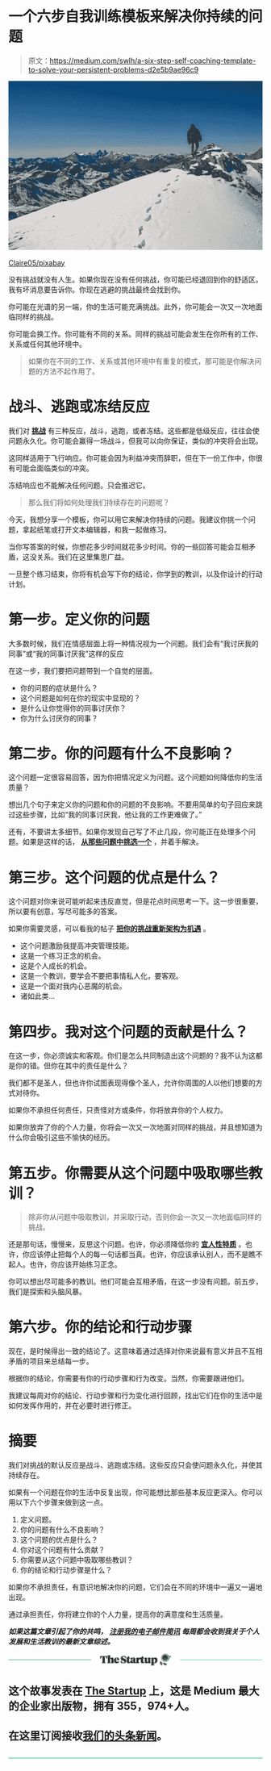 # 一个六步自我训练模板来解决你持续的问题

> 原文：<https://medium.com/swlh/a-six-step-self-coaching-template-to-solve-your-persistent-problems-d2e5b9ae96c9>

![](img/5a0b4c59d32a939ac4195f22e295cf53.png)

[Claire05/pixabay](https://pixabay.com/en/success-challenge-mountain-summit-3521937/)

没有挑战就没有人生。如果你现在没有任何挑战，你可能已经退回到你的舒适区。我有坏消息要告诉你。你现在逃避的挑战最终会找到你。

你可能在光谱的另一端，你的生活可能充满挑战。此外，你可能会一次又一次地面临同样的挑战。

你可能会换工作。你可能有不同的关系。同样的挑战可能会发生在你所有的工作、关系或任何其他环境中。

> 如果你在不同的工作、关系或其他环境中有重复的模式，那可能是你解决问题的方法不起作用了。

# 战斗、逃跑或冻结反应

我们对 [**挑战**](https://ideavisionaction.com/personal-development/a-self-coaching-template-to-work-on-your-challenges/) 有三种反应，战斗，逃跑，或者冻结。这些都是低级反应，往往会使问题永久化。你可能会赢得一场战斗，但我可以向你保证，类似的冲突将会出现。

这同样适用于飞行响应。你可能会因为利益冲突而辞职，但在下一份工作中，你很有可能会面临类似的冲突。

冻结响应也不能解决任何问题。只会推迟它。

> 那么我们将如何处理我们持续存在的问题呢？

今天，我想分享一个模板，你可以用它来解决你持续的问题。我建议你挑一个问题，拿起纸笔或打开文本编辑器，和我一起做练习。

当你写答案的时候，你想花多少时间就花多少时间。你的一些回答可能会互相矛盾，这没关系。我们在这里集思广益。

一旦整个练习结束，你将有机会写下你的结论，你学到的教训，以及你设计的行动计划。

# 第一步。定义你的问题

大多数时候，我们在情感层面上将一种情况视为一个问题。我们会有“我讨厌我的同事”或“我的同事讨厌我”这样的反应

在这一步，我们要把问题带到一个自觉的层面。

*   你的问题的症状是什么？
*   这个问题是如何在你的现实中显现的？
*   是什么让你觉得你的同事讨厌你？
*   你为什么讨厌你的同事？

# 第二步。你的问题有什么不良影响？

这个问题一定很容易回答，因为你把情况定义为问题。这个问题如何降低你的生活质量？

想出几个句子来定义你的问题和你的问题的不良影响。不要用简单的句子回应来跳过这些步骤，比如“我的同事讨厌我，他让我的工作更难做了。”

还有，不要讲太多细节。如果你发现自己写了不止几段，你可能正在处理多个问题。如果是这样的话， [**从那些问题中挑选一个**](https://ideavisionaction.com/personal-development/how-to-tackle-overwhelming-challenges-effectively/) ，并着手解决。

# 第三步。这个问题的优点是什么？

这个问题对你来说可能听起来违反直觉，但是花点时间思考一下。这一步很重要，所以要有创意，写尽可能多的答案。

如果你需要灵感，可以看我的帖子 [**把你的挑战重新架构为机遇**](https://ideavisionaction.com/personal-development/reframe-your-challenges-as-opportunities/) 。

*   这个问题激励我提高冲突管理技能。
*   这是一个练习正念的机会。
*   这是个人成长的机会。
*   这是一个教训，要学会不要把事情私人化，要客观。
*   这是一个面对我内心恶魔的机会。
*   诸如此类…

# 第四步。我对这个问题的贡献是什么？

在这一步，你必须诚实和客观。你们是怎么共同制造出这个问题的？我不认为这都是你的错。但你在其中的责任是什么？

我们都不是圣人，但也许你试图表现得像个圣人，允许你周围的人以他们想要的方式对待你。

如果你不承担任何责任，只责怪对方或条件，你将放弃你的个人权力。

如果你放弃了你的个人力量，你将会一次又一次地面对同样的挑战，并且想知道为什么你会吸引这些不愉快的经历。

# 第五步。你需要从这个问题中吸取哪些教训？

> 除非你从问题中吸取教训，并采取行动，否则你会一次又一次地面临同样的挑战。

还是那句话，慢慢来，反思这个问题。也许，你必须降低你的 [**宜人性特质**](https://ideavisionaction.com/personal-development/integrating-seemingly-opposite-personality-traits-for-high-performance-and-success/) 。也许，你应该停止把每个人的每一句话都当真。也许，你应该承认别人，而不是瞧不起人。也许，你应该开始练习正念。

你可以想出尽可能多的教训。他们可能会互相矛盾，在这一步没有问题。前五步，我们是探索和头脑风暴。

# 第六步。你的结论和行动步骤

现在，是时候得出一致的结论了。这意味着通过选择对你来说最有意义并且不互相矛盾的项目来总结每一步。

根据你的结论，你需要有你的行动步骤和行为改变。当然，你需要跟进他们。

我建议每周对你的结论、行动步骤和行为变化进行回顾，找出它们在你的生活中是如何发挥作用的，并在必要时进行修正。

# 摘要

我们对挑战的默认反应是战斗、逃跑或冻结。这些反应只会使问题永久化，并使其持续存在。

如果有一个问题在你的生活中反复出现，你可能想比那些基本反应更深入。你可以用以下六个步骤来做到这一点。

1.  定义问题。
2.  你的问题有什么不良影响？
3.  这个问题的优点是什么？
4.  你对这个问题有什么贡献？
5.  你需要从这个问题中吸取哪些教训？
6.  你的结论和行动步骤是什么？

如果你不承担责任，有意识地解决你的问题，它们会在不同的环境中一遍又一遍地出现。

通过承担责任，你将建立你的个人力量，提高你的满意度和生活质量。

***如果这篇文章引起了你的共鸣，*** [***注册我的电子邮件简讯***](https://ideavisionaction.com/email-newsletter/) ***每周都会收到我关于个人发展和生活教训的最新文章综述。***

[![](img/308a8d84fb9b2fab43d66c117fcc4bb4.png)](https://medium.com/swlh)

## 这个故事发表在 [The Startup](https://medium.com/swlh) 上，这是 Medium 最大的企业家出版物，拥有 355，974+人。

## 在这里订阅接收[我们的头条新闻](http://growthsupply.com/the-startup-newsletter/)。

[![](img/b0164736ea17a63403e660de5dedf91a.png)](https://medium.com/swlh)